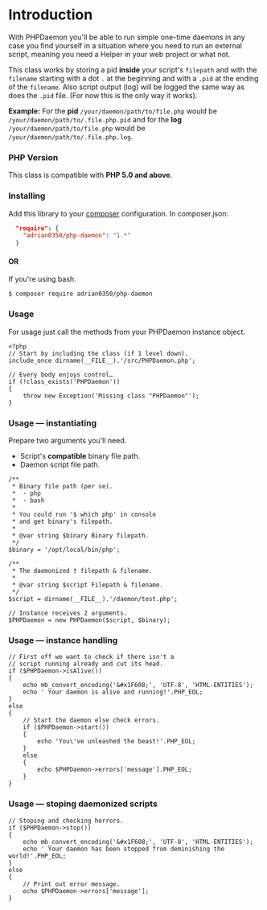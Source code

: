 # Introduction

With PHPDaemon you'll be able to run simple one-time daemons in any case
you find yourself in a situation where you need to run an external script,
meaning you need a Helper in your web project or what not.

This class works by storing a pid **inside** your script's `filepath` and with the `filename`
starting with a dot `.` at the beginning and with a `.pid` at the ending of the `filename`.
Also script output (log) will be logged the same way as does the `.pid` file.
(For now this is the only way it works).

**Example:**
For the **pid** `/your/daemon/path/to/file.php` would be `/your/daemon/path/to/.file.php.pid`
and for the **log** `/your/daemon/path/to/file.php` would be `/your/daemon/path/to/.file.php.log`.

### PHP Version

This class is compatible with **PHP 5.0 and above**.

### Installing
Add this library to your [composer](https://packagist.org/packages/adrian0350/php-daemon) configuration.
In composer.json:
```json
  "require": {
    "adrian0350/php-daemon": "1.*"
  }
```

#### OR

If you're using bash.
```
$ composer require adrian0350/php-daemon
```

### Usage
For usage just call the methods from your PHPDaemon instance object.
```
<?php
// Start by including the class (if 1 level down).
include_once dirname(__FILE__).'/src/PHPDaemon.php';

// Every body enjoys control…
if (!class_exists('PHPDaemon'))
{
	throw new Exception('Missing class "PHPDaemon"');
}
```
### Usage — instantiating
Prepare two arguments you'll need.
* Script's **compatible** binary file path.
* Daemon script file path.
```
/**
 * Binary file path (per se).
 *  · php
 *  · bash
 *
 * You could run '$ which php' in console
 * and get binary's filepath.
 *
 * @var string $binary Binary filepath.
 */
$binary = '/opt/local/bin/php';

/**
 * The daemonized † filepath & filename.
 *
 * @var string $script Filepath & filename.
 */
$script = dirname(__FILE__).'/daemon/test.php';

// Instance receives 2 arguments.
$PHPDaemon = new PHPDaemon($script, $binary);
```
### Usage — instance handling
```
// First off we want to check if there isn't a
// script running already and cut its head.
if ($PHPDaemon->isAlive())
{
	echo mb_convert_encoding('&#x1F608;', 'UTF-8', 'HTML-ENTITIES');
	echo ' Your daemon is alive and running!'.PHP_EOL;
}
else
{
	// Start the daemon else check errors.
	if ($PHPDaemon->start())
	{
		echo 'You\'ve unleashed the beast!'.PHP_EOL;
	}
	else
	{
		echo $PHPDaemon->errors['message'].PHP_EOL;
	}
}
```
### Usage — stoping daemonized scripts
```
// Stoping and checking herrors.
if ($PHPDaemon->stop())
{
	echo mb_convert_encoding('&#x1F608;', 'UTF-8', 'HTML-ENTITIES');
	echo ' Your daemon has been stopped from deminishing the world!'.PHP_EOL;
}
else
{
	// Print out error message.
	echo $PHPDaemon->errors['message'];
}
```
